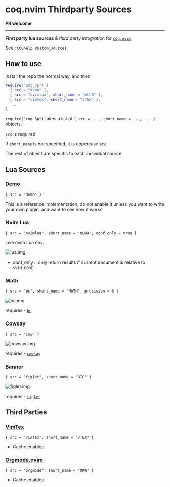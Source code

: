 # coq.nvim Thirdparty Sources

**PR welcome**

---

**First party lua sources** & _third party integration_ for [`coq.nvim`](https://github.com/ms-jpq/coq_nvim)

See [`:COQhelp custom_sources`](https://github.com/ms-jpq/coq_nvim/tree/coq/docs/CUSTOM_SOURCES.md)

## How to use

Install the repo the normal way, and then:

```lua
require("coq_3p") {
  { src = "demo" },
  { src = "nvimlua", short_name = "nLUA" },
  { src = "vimtex", short_name = "vTEX" },
  ...
}
```

`require("coq_3p")` takes a list of `{ src = ..., short_name = ..., ... }` objects.

`src` is required

If `short_name` is not specified, it is uppercase `src`.

The rest of object are specific to each individual source.

## Lua Sources

### [Demo](https://github.com/ms-jpq/coq.thirdparty/blob/main/lua/coq_3p/demo/init.lua)

`{ src = "demo" }`

This is a reference implementation, do not enable it unless you want to write your own plugin, and want to see how it works.

### Nvim Lua

`{ src = "nvimlua", short_name = "nLUA", conf_only = true }`

Live nvim Lua env.

![lua.img](https://raw.githubusercontent.com/ms-jpq/coq.artifacts/artifacts/preview/nvim_lua.gif)

- conf_only :: only return results if current document is relative to `$VIM_HOME`

### Math

`{ src = "bc", short_name = "MATH", precision = 6 }`

![bc.img](https://raw.githubusercontent.com/ms-jpq/coq.artifacts/artifacts/preview/bc.gif)

requires - [`bc`](https://linux.die.net/man/1/bc)

### Cowsay

`{ src = "cow" }`

![cowsay.img](https://raw.githubusercontent.com/ms-jpq/coq.artifacts/artifacts/preview/cowsay.gif)

requires - [`cowsay`](https://linux.die.net/man/1/cowsay)

### Banner

`{ src = "figlet", short_name = "BIG" }`

![figlet.img](https://raw.githubusercontent.com/ms-jpq/coq.artifacts/artifacts/preview/figlet.gif)

requires - [`figlet`](https://linux.die.net/man/6/figlet)

## Third Parties

### [VimTex](https://github.com/lervag/vimtex)

`{ src = "vimtex", short_name = "vTEX" }`

- Cache enabled

### [Orgmode.nvim](https://github.com/kristijanhusak/orgmode.nvim)

`{ src = "orgmode", short_name = "ORG" }`

- Cache enabled
